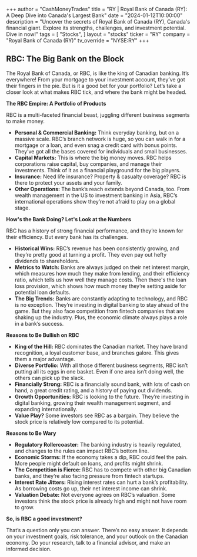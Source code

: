 +++
author = "CashMoneyTrades"
title = "RY |  Royal Bank of Canada (RY): A Deep Dive into Canada's Largest Bank"
date = "2024-01-12T10:00:00"
description = "Uncover the secrets of Royal Bank of Canada (RY), Canada's financial giant. Explore its strengths, challenges, and investment potential.  Dive in now!"
tags = [
"Stocks",
]
layout = "stocks"
ticker = "RY"
company = "Royal Bank of Canada (RY)"
tv_override = "NYSE:RY" 
+++
        


## RBC: The Big Bank on the Block

The Royal Bank of Canada, or RBC, is like the king of Canadian banking. It’s everywhere! From your mortgage to your investment account, they’ve got their fingers in the pie.  But is it a good bet for your portfolio? Let’s take a closer look at what makes RBC tick, and where the bank might be headed.

**The RBC Empire: A Portfolio of Products**

RBC is a multi-faceted financial beast, juggling different business segments to make money.  

* **Personal & Commercial Banking:**  Think everyday banking, but on a massive scale.  RBC’s branch network is huge, so you can walk in for a mortgage or a loan, and even snag a credit card with bonus points. They’ve got all the bases covered for individuals and small businesses. 
* **Capital Markets:**  This is where the big money moves. RBC helps corporations raise capital, buy companies, and manage their investments. Think of it as a financial playground for the big players.
* **Insurance:**  Need life insurance?  Property & casualty coverage? RBC is there to protect your assets and your family. 
* **Other Operations:**  The bank’s reach extends beyond Canada, too.  From wealth management in the US to investment banking in Asia, RBC’s international operations show they’re not afraid to play on a global stage.

**How's the Bank Doing? Let's Look at the Numbers**

RBC has a history of strong financial performance,  and they’re known for their efficiency.  But every bank has its challenges.

* **Historical Wins:** RBC’s revenue has been consistently growing, and they’re pretty good at turning a profit.  They even pay out hefty dividends to shareholders.
* **Metrics to Watch:**  Banks are always judged on their net interest margin, which measures how much they make from lending, and their efficiency ratio, which tells us how well they manage costs.  Then there's the loan loss provision, which shows how much money they’re setting aside for potential loan defaults. 
* **The Big Trends:**  Banks are constantly adapting to technology,  and RBC is no exception.  They’re investing in digital banking to stay ahead of the game. But they also face competition from fintech companies that are shaking up the industry.  Plus, the economic climate always plays a role in a bank’s success. 

**Reasons to Be Bullish on RBC**

* **King of the Hill:**  RBC dominates the Canadian market. They have brand recognition, a loyal customer base, and branches galore. This gives them a major advantage.
* **Diverse Portfolio:**  With all those different business segments, RBC isn’t putting all its eggs in one basket.  Even if one area isn’t doing well, the others can pick up the slack.
* **Financially Strong:**  RBC is a financially sound bank, with lots of cash on hand, a great credit rating, and a history of paying out dividends. 
* **Growth Opportunities:** RBC is looking to the future. They’re investing in digital banking, growing their wealth management segment, and expanding internationally.
* **Value Play?**  Some investors see RBC as a bargain. They believe the stock price is relatively low compared to its potential.

**Reasons to Be Wary**

* **Regulatory Rollercoaster:**  The banking industry is heavily regulated, and changes to the rules can impact RBC’s bottom line.  
* **Economic Storms:**  If the economy takes a dip, RBC could feel the pain.  More people might default on loans, and profits might shrink.
* **The Competition is Fierce:**  RBC has to compete with other big Canadian banks, and they’re also facing pressure from fintech startups.
* **Interest Rate Jitters:**  Rising interest rates can hurt a bank’s profitability.  As borrowing costs go up, their net interest income can shrink.
* **Valuation Debate:**  Not everyone agrees on RBC’s valuation. Some investors think the stock price is already high and might not have room to grow.

**So, is RBC a good investment?**

That’s a question only you can answer.  There’s no easy answer.  It depends on your investment goals, risk tolerance, and your outlook on the Canadian economy.  Do your research, talk to a financial advisor, and make an informed decision.  

        
